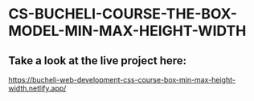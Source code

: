 # CS-BUCHELI-COURSE-THE-BOX-MODEL-MIN-MAX-HEIGHT-WIDTH

## Take a look at the live project here:
https://bucheli-web-development-css-course-box-min-max-height-width.netlify.app/
